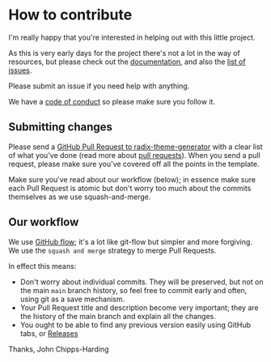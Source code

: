 # How to contribute

I'm really happy that you're interested in helping out with this little project.

As this is very early days for the project there's not a lot in the way of resources, but please check out the [documentation](./README.md), and also the [list of issues](https://github.com/digitaljohn/radix-theme-generator/issues).

Please submit an issue if you need help with anything.

We have a [code of conduct](./CODE_OF_CONDUCT.md) so please make sure you follow it.

## Submitting changes

Please send a
[GitHub Pull Request to radix-theme-generator](https://github.com/digitaljohn/radix-theme-generator/pull/new/main) with a clear list of what you've done (read more about [pull requests](https://help.github.com/en/articles/about-pull-requests)). When you send a pull request, please make sure you've covered off all the points in the template.

Make sure you've read about our workflow (below); in essence make sure each Pull Request is atomic but don't worry too much about the commits themselves as we use squash-and-merge.

## Our workflow

We use [GitHub flow](https://guides.github.com/introduction/flow/); it's a lot like git-flow but simpler and more forgiving. We use the `squash and merge` strategy to merge Pull Requests.

In effect this means:

- Don't worry about individual commits. They will be preserved, but not on the main `main` branch history, so feel free to commit early and often, using git as a save mechanism.
- Your Pull Request title and description become very important; they are the history of the main branch and explain all the changes.
- You ought to be able to find any previous version easily using GitHub tabs, or [Releases](https://github.com/digitaljohn/radix-theme-generator/releases)

Thanks, John Chipps-Harding
